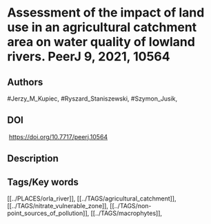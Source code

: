 # Assessment of the impact of land use in an agricultural catchment area on water quality of lowland rivers. PeerJ 9, 2021, 10564
## Authors
#Jerzy_M_Kupiec, #Ryszard_Staniszewski, #Szymon_Jusik, 
## DOI
  https://doi.org/10.7717/peerj.10564
## Description

## Tags/Key words
[[../PLACES/orla_river]], [[../TAGS/agricultural_catchment]], [[../TAGS/nitrate_vulnerable_zone]], [[../TAGS/non-point_sources_of_pollution]], [[../TAGS/macrophytes]], 